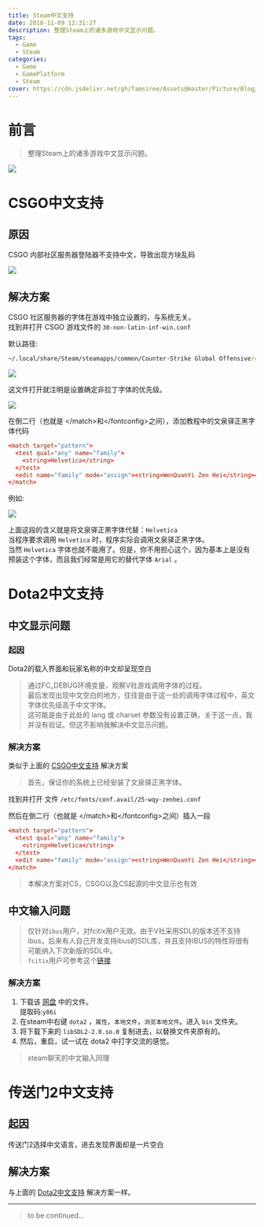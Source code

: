 ```yaml
---
title: Steam中文支持
date: 2018-11-09 12:31:27
description: 整理Steam上的诸多游戏中文显示问题。
tags:
  - Game
  - Steam
categories:
  - Game
  - GamePlatform
  - Steam
cover: https://cdn.jsdelivr.net/gh/Tamsiree/Assets@master/Picture/Blog/Cover/t01ef59672c708202df.jpg
---
```

# 前言
> 整理Steam上的诸多游戏中文显示问题。

![](https://cdn.jsdelivr.net/gh/Tamsiree/Assets@master/DeskTop/e179935d45ef5adf3fb597ddff202ca0_hd.jpg)

# CSGO中文支持
## 原因
CSGO 内部社区服务器登陆器不支持中文，导致出现方块乱码

![](https://cdn.jsdelivr.net/gh/Tamsiree/Assets@master/Picture/Blog/c39d96eef01f3a2921dcccf49725bc315c607c38.png)

## 解决方案
CSGO 社区服务器的字体在游戏中独立设置的，与系统无关。  
找到并打开 CSGO 游戏文件的 `30-non-latin-inf-win.conf`  

默认路径:
```cmd
~/.local/share/Steam/steamapps/common/Counter-Strike Global Offensive/csgo/panorama/fonts/conf.d/30-non-latin-inf-win.conf
```

![](https://cdn.jsdelivr.net/gh/Tamsiree/Assets@master/Picture/Blog/86de7d3e6709c93d1afbcdca913df8dcd00054cf.png)

这文件打开就注明是设置确定非拉丁字体的优先级。

![](https://cdn.jsdelivr.net/gh/Tamsiree/Assets@master/Picture/Blog/cdcb58afa40f4bfb658a5d690d4f78f0f63618fa.png)

在倒二行（也就是 <\/match>和<\/fontconfig>之间），添加教程中的文泉驿正黑字体代码

```conf
<match target="pattern">
  <test qual="any" name="family">
    <string>Helvetica</string>
  </test>
  <edit name="family" mode="assign"><string>WenQuanYi Zen Hei</string></edit>
</match>
```

例如:

![](https://cdn.jsdelivr.net/gh/Tamsiree/Assets@master/Picture/Blog/e3662cdda3cc7cd9a8f0f7e43701213fb90e9173.png)

上面这段的含义就是将文泉驿正黑字体代替：`Helvetica`  
当程序要求调用 `Helvetica` 时，程序实际会调用文泉驿正黑字体。  
当然 `Helvetica` 字体也就不能用了。但是，你不用担心这个，因为基本上是没有预装这个字体，而且我们经常是用它的替代字体 `Arial` 。  

# Dota2中文支持
## 中文显示问题
### 起因
Dota2的载入界面和玩家名称的中文却呈现空白 

> 通过FC_DEBUG环境变量，观察V社游戏调用字体的过程。  
> 最后发现出现中文空白的地方，往往是由于这一处的调用字体过程中，英文字体优先级高于中文字体。  
> 这可能是由于此处的 lang 或 charset 参数没有设置正确，关于这一点，我并没有验证。但这不影响我解决中文显示问题。

### 解决方案
类似于上面的 [CSGO中文支持](#CSGO中文支持) 解决方案
> 首先，保证你的系统上已经安装了文泉驿正黑字体。

找到并打开 文件 `/etc/fonts/conf.avail/25-wqy-zenhei.conf`

然后在倒二行（也就是 <\/match>和<\/fontconfig>之间）插入一段
```conf
<match target="pattern">
  <test qual="any" name="family">
    <string>Helvetica</string>
  </test>
  <edit name="family" mode="assign"><string>WenQuanYi Zen Hei</string></edit>
</match>
```
> 本解决方案对CS，CSGO以及CS起源的中文显示也有效

## 中文输入问题
> 仅针对`ibus`用户，对fcitix用户无效。由于V社采用SDL的版本还不支持ibus，后来有人自己开发支持ibus的SDL库，并且支持IBUS的特性将很有可能纳入下次新版的SDL中。  
> `fcitix`用户可参考这个[链接](https://forum.ubuntu.org.cn/viewtopic.php?f=34&t=466879)

### 解决方案
1. 下载该 [网盘](https://pan.baidu.com/s/1kElXTmzVJ8zrPINv2kv3eg) 中的文件。  
提取码:`y86i`
2. 在steam中右键 `dota2` ，`属性`，`本地文件`，`浏览本地文件`。进入 `bin` 文件夹。
3. 将下载下来的 `libSDL2-2.0.so.0` 复制进去，以替换文件夹原有的。
4. 然后，重启，试一试在 dota2 中打字交流的感觉。

> steam聊天的中文输入同理

# 传送门2中文支持
## 起因
传送门2选择中文语言，进去发现界面却是一片空白

## 解决方案
与上面的 [Dota2中文支持](#Dota2中文支持) 解决方案一样。 


---
> to be continued...